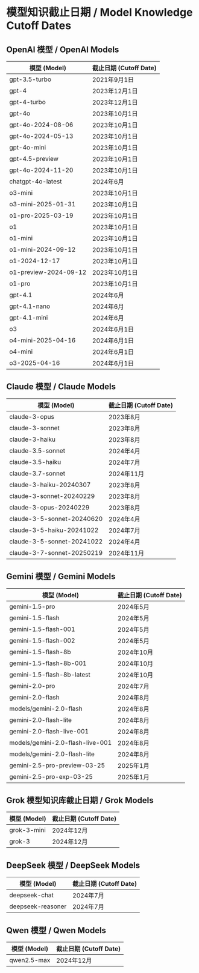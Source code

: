 # 模型知识截止日期 / Model Knowledge Cutoff Dates

## OpenAI 模型 / OpenAI Models
| 模型 (Model) | 截止日期 (Cutoff Date) |
|---|---|
| gpt-3.5-turbo | 2021年9月1日 |
| gpt-4 | 2023年12月1日 |
| gpt-4-turbo | 2023年12月1日 |
| gpt-4o | 2023年10月1日 |
| gpt-4o-2024-08-06 | 2023年10月1日 |
| gpt-4o-2024-05-13 | 2023年10月1日 |
| gpt-4o-mini | 2023年10月1日 |
| gpt-4.5-preview | 2023年10月1日 |
| gpt-4o-2024-11-20 | 2023年10月1日 |
| chatgpt-4o-latest | 2024年6月 |
| o3-mini | 2023年10月1日 |
| o3-mini-2025-01-31 | 2023年10月1日 |
| o1-pro-2025-03-19 | 2023年10月1日 |
| o1 | 2023年10月1日 |
| o1-mini | 2023年10月1日 |
| o1-mini-2024-09-12 | 2023年10月1日 |
| o1-2024-12-17 | 2023年10月1日 |
| o1-preview-2024-09-12 | 2023年10月1日 |
| o1-pro | 2023年10月1日 |
| gpt-4.1 | 2024年6月 |
| gpt-4.1-nano | 2024年6月 |
| gpt-4.1-mini | 2024年6月 |
| o3 | 2024年6月1日 |
| o4-mini-2025-04-16 | 2024年6月1日 |
| o4-mini | 2024年6月1日 |
| o3-2025-04-16 | 2024年6月1日 |

## Claude 模型 / Claude Models
| 模型 (Model) | 截止日期 (Cutoff Date) |
|---|---|
| claude-3-opus | 2023年8月 |
| claude-3-sonnet | 2023年8月 |
| claude-3-haiku | 2023年8月 |
| claude-3.5-sonnet | 2024年4月 |
| claude-3.5-haiku | 2024年7月 |
| claude-3.7-sonnet | 2024年11月 |
| claude-3-haiku-20240307 | 2023年8月 |
| claude-3-sonnet-20240229 | 2023年8月 |
| claude-3-opus-20240229 | 2023年8月 |
| claude-3-5-sonnet-20240620 | 2024年4月 |
| claude-3-5-haiku-20241022 | 2024年7月 |
| claude-3-5-sonnet-20241022 | 2024年4月 |
| claude-3-7-sonnet-20250219 | 2024年11月 |

## Gemini 模型 / Gemini Models
| 模型 (Model) | 截止日期 (Cutoff Date) |
|---|---|
| gemini-1.5-pro | 2024年5月 |
| gemini-1.5-flash | 2024年5月 |
| gemini-1.5-flash-001 | 2024年5月 |
| gemini-1.5-flash-002 | 2024年5月 |
| gemini-1.5-flash-8b | 2024年10月 |
| gemini-1.5-flash-8b-001 | 2024年10月 |
| gemini-1.5-flash-8b-latest | 2024年10月 |
| gemini-2.0-pro | 2024年7月 |
| gemini-2.0-flash | 2024年8月 |
| models/gemini-2.0-flash | 2024年8月 |
| gemini-2.0-flash-lite | 2024年8月 |
| gemini-2.0-flash-live-001 | 2024年8月 |
| models/gemini-2.0-flash-live-001 | 2024年8月 |
| models/gemini-2.0-flash-lite | 2024年8月 |
| gemini-2.5-pro-preview-03-25 | 2025年1月 |
| gemini-2.5-pro-exp-03-25 | 2025年1月 |


## Grok 模型知识库截止日期 / Grok Models
| 模型 (Model) | 截止日期 (Cutoff Date) |
|---|---|
| grok-3-mini | 2024年12月 |
| grok-3 | 2024年12月 |

## DeepSeek 模型 / DeepSeek Models
| 模型 (Model) | 截止日期 (Cutoff Date) |
|---|---|
| deepseek-chat | 2024年7月 |
| deepseek-reasoner | 2024年7月 |

## Qwen 模型 / Qwen Models
| 模型 (Model) | 截止日期 (Cutoff Date) |
|---|---|
| qwen2.5-max | 2024年12月 |

